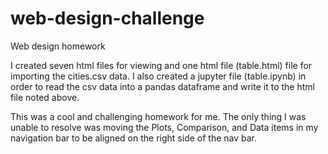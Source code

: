 # web-design-challenge
Web design homework

I created seven html files for viewing and one html file (table.html) file for importing the cities.csv data. I also created a jupyter file (table.ipynb) in order to read the csv data into a pandas dataframe and write it to the html file noted above.

This was a cool and challenging homework for me. The only thing I was unable to resolve was moving the Plots, Comparison, and Data items in my navigation bar to be aligned on the right side of the nav bar.